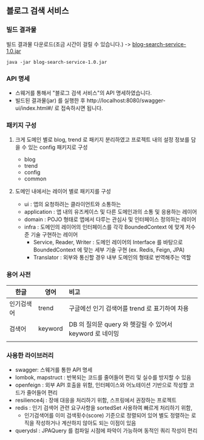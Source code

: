 ## 블로그 검색 서비스

### 빌드 결과물

빌드 결과물 다운로드(조금 시간이 걸릴 수 있습니다.) -> [blog-search-service-1.0.jar](https://drive.google.com/file/d/1unbz84AnrODWq-K3RCyjRzG1fE13ypn6/view?usp=sharing)

```Shell
java -jar blog-search-service-1.0.jar 
```

### API 명세

- 스웨거를 통해서 "블로그 검색 서비스"의 API 명세하였습니다.
- 빌드된 결과물(jar) 를 실행한 후 http://localhost:8080/swagger-ui/index.html#/ 로 접속하시면 됩니다.

### 패키지 구성

1. 크게 도메인 별로 blog, trend 로 패키지 분리하였고 프로젝트 내의 설정 정보를 담을 수 있는 config 패키지로 구성
   - blog
   - trend
   - config
   - common

2. 도메인 내에서는 레이어 별로 패키지를 구성
   - ui : 앱의 요청하려는 클라이언트와 소통하는 
   - application : 앱 내의 유즈케이스 및 다른 도메인과의 소통 및 응용하는 레이어
   - domain : POJO 형태로 앱에서 다루는 관심사 및 인터페이스 정의하는 레이어
   - infra : 도메인의 레이어의 인터페이스를 각각 BoundedContext 에 맞게 저수준 기술 구현하는 레이어
      - Service, Reader, Writer : 도메인 레이어의 Interface 를 바탕으로 BoundedContext 에 맞는 세부 기술 구현 (ex. Redis, Feign, JPA)  
      - Translator : 외부와 통신할 경우 내부 도메인의 형태로 번역해주는 역할

### 용어 사전

| 한글    | 영어      | 비고                                       |
|-------|---------|:-----------------------------------------|
| 인기검색어 | trend   | 구글에선 인기 검색어를 trend 로 표기하여 차용             |
| 검색어   | keyword | DB 의 질의문 query 와 헷갈릴 수 있어서 keyword 로 네이밍 |
|       |         |                                          |

### 사용한 라이브러리

- swagger: 스웨거를 통한 API 명세
- lombok, mapstruct : 반복되는 코드를 줄어들어 편리 및 실수를 방지할 수 있음
- openfeign : 외부 API 호출을 위함, 인터페이스와 어노테이션 기반으로 작성할 코드가 줄어들어 편리
- resilience4j : 장애 대응을 처리하기 위함, 스프링에서 권장하는 프로젝트
- redis : 인기 검색어 관련 요구사항을 sortedSet 사용하여 빠르게 처리하기 위함,
   - 인기검색어를 이미 검색횟수(score) 기준으로 정렬되어 있어 별도 정렬하는 로직을 작성하거나 계산하지 않아도 되는 이점이 있음
- querydsl : JPAQuery 를 컴파일 시점에 파악이 가능하며 동적인 쿼리 작성이 편리

